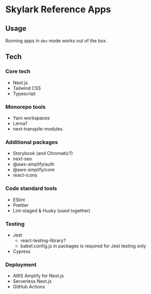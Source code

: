 # Skylark Reference Apps

## Usage

Running apps in `dev` mode works out of the box.

## Tech

### Core tech

- Next.js
- Tailwind CSS
- Typescript

### Monorepo tools

- Yarn workspaces
- Lerna?
- next-transpile-modules

### Additional packages

- Storybook (and Chromatic?)
- next-seo
- @aws-amplify/auth
- @aws-amplify/core
- react-icons

### Code standard tools

- ESlint
- Prettier
- Lint-staged & Husky (used together)

### Testing

- Jest
  - react-testing-library?
  - babel.config.js in packages is required for Jest testing only
- Cypress

### Deployment

- AWS Amplify for Next.js
- Serverless Next.js
- GitHub Actions
